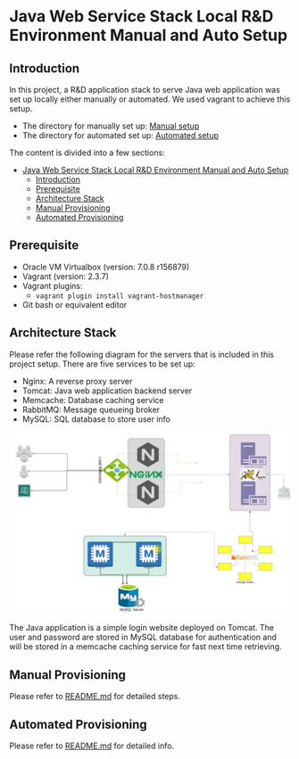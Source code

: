 # Java Web Service Stack Local R&D Environment Manual and Auto Setup

## Introduction
In this project, a R&D application stack to serve Java web application was set up locally either manually or automated. We used vagrant to achieve this setup.

- The directory for manually set up: [Manual setup](vagrant/manual)
- The directory for automated set up: [Automated setup](vagrant/auto)

The content is divided into a few sections:

- [Java Web Service Stack Local R\&D Environment Manual and Auto Setup](#java-web-service-stack-local-rd-environment-manual-and-auto-setup)
  - [Introduction](#introduction)
  - [Prerequisite](#prerequisite)
  - [Architecture Stack](#architecture-stack)
  - [Manual Provisioning](#manual-provisioning)
  - [Automated Provisioning](#automated-provisioning)

## Prerequisite
- Oracle VM Virtualbox (version: 7.0.8 r156879)
- Vagrant (version: 2.3.7)
- Vagrant plugins:
  - ```vagrant plugin install vagrant-hostmanager```
- Git bash or equivalent editor

## Architecture Stack
Please refer the following diagram for the servers that is included in this project setup. There are five services to be set up:
- Nginx: A reverse proxy server
- Tomcat: Java web application backend server
- Memcache: Database caching service
- RabbitMQ: Message queueing broker
- MySQL: SQL database to store user info

![Architecture Stack](images/architecture-stack.png)

The Java application is a simple login website deployed on Tomcat. The user and password are stored in MySQL database for authentication and will be stored in a memcache caching service for fast next time retrieving.
## Manual Provisioning
Please refer to [README.md](vagrant/manual/README.md) for detailed steps.

## Automated Provisioning
Please refer to [README.md](vagrant/auto/README.md) for detailed info.

